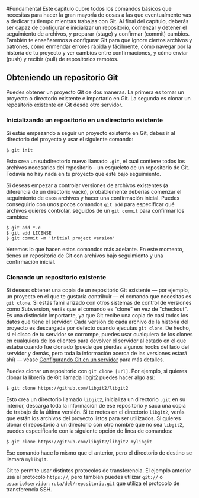 #Fundamental
Este capítulo cubre todos los comandos básicos que necesitas para hacer la gran mayoría de cosas a las que eventualmente vas a dedicar tu tiempo mientras trabajas con Git. Al final del capítulo, deberás ser capaz de configurar e inicializar un repositorio, comenzar y detener el seguimiento de archivos, y preparar (stage) y confirmar (commit) cambios. También te enseñaremos a configurar Git para que ignore ciertos archivos y patrones, cómo enmendar errores rápida y fácilmente, cómo navegar por la historia de tu proyecto y ver cambios entre confirmaciones, y cómo enviar (push) y recibir (pull) de repositorios remotos.

## Obteniendo un repositorio Git

Puedes obtener un proyecto Git de dos maneras. La primera es tomar un proyecto o directorio existente e importarlo en Git. La segunda es clonar un repositorio existente en Git desde otro servidor.

### Inicializando un repositorio en un directorio existente

Si estás empezando a seguir un proyecto existente en Git, debes ir al directorio del proyecto y usar el siguiente comando:

```console
$ git init
```

Esto crea un subdirectorio nuevo llamado `.git`, el cual contiene todos los archivos necesarios del repositorio – un esqueleto de un repositorio de Git. Todavía no hay nada en tu proyecto que esté bajo seguimiento.

Si deseas empezar a controlar versiones de archivos existentes (a diferencia de un directorio vacío), probablemente deberías comenzar el seguimiento de esos archivos y hacer una confirmación inicial. Puedes conseguirlo con unos pocos comandos `git add` para especificar qué archivos quieres controlar, seguidos de un `git commit` para confirmar los cambios:

```console
$ git add *.c
$ git add LICENSE
$ git commit -m 'initial project version'
```

Veremos lo que hacen estos comandos más adelante. En este momento, tienes un repositorio de Git con archivos bajo seguimiento y una confirmación inicial.
### Clonando un repositorio existente

Si deseas obtener una copia de un repositorio Git existente — por ejemplo, un proyecto en el que te gustaría contribuir — el comando que necesitas es `git clone`. Si estás familiarizado con otros sistemas de control de versiones como Subversion, verás que el comando es "clone" en vez de "checkout". Es una distinción importante, ya que Git recibe una copia de casi todos los datos que tiene el servidor. Cada versión de cada archivo de la historia del proyecto es descargada por defecto cuando ejecutas `git clone`. De hecho, si el disco de tu servidor se corrompe, puedes usar cualquiera de los clones en cualquiera de los clientes para devolver el servidor al estado en el que estaba cuando fue clonado (puede que pierdas algunos hooks del lado del servidor y demás, pero toda la información acerca de las versiones estará ahí) — véase [Configurando Git en un servidor](https://git-scm.com/book/es/v2/ch00/r_git_on_the_server) para más detalles.

Puedes clonar un repositorio con `git clone [url]`. Por ejemplo, si quieres clonar la librería de Git llamada libgit2 puedes hacer algo así:

```console
$ git clone https://github.com/libgit2/libgit2
```

Esto crea un directorio llamado `libgit2`, inicializa un directorio `.git` en su interior, descarga toda la información de ese repositorio y saca una copia de trabajo de la última versión. Si te metes en el directorio `libgit2`, verás que están los archivos del proyecto listos para ser utilizados. Si quieres clonar el repositorio a un directorio con otro nombre que no sea `libgit2`, puedes especificarlo con la siguiente opción de línea de comandos:

```console
$ git clone https://github.com/libgit2/libgit2 mylibgit
```

Ese comando hace lo mismo que el anterior, pero el directorio de destino se llamará `mylibgit`.

Git te permite usar distintos protocolos de transferencia. El ejemplo anterior usa el protocolo `https://`, pero también puedes utilizar `git://` o `usuario@servidor:ruta/del/repositorio.git` que utiliza el protocolo de transferencia SSH.